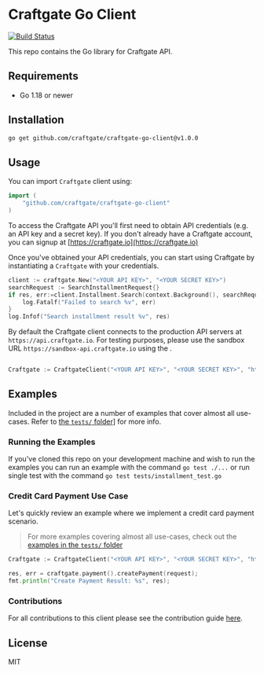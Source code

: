 # Craftgate Go Client

[![Build Status](https://github.com/craftgate/craftgate-go-client/workflows/Craftgate%20Go%20Client%20CI/badge.svg?branch=master)](https://github.com/craftgate/craftgate-go-client/actions)

This repo contains the Go library for Craftgate API.

## Requirements
- Go 1.18 or newer

## Installation

```sh
go get github.com/craftgate/craftgate-go-client@v1.0.0
```

## Usage
You can import `Craftgate` client using:

```go
import (
    "github.com/craftgate/craftgate-go-client"
)
```

To access the Craftgate API you'll first need to obtain API credentials (e.g. an API key and a secret key). If you don't already have a Craftgate account, you can signup at [https://craftgate.io](https://craftgate.io)

Once you've obtained your API credentials, you can start using Craftgate by instantiating a `Craftgate` with your credentials.

```go
client := craftgate.New("<YOUR API KEY>", "<YOUR SECRET KEY>")
searchRequest := SearchInstallmentRequest{}
if res, err:=client.Installment.Search(context.Background(), searchRequest); err != nil {
	log.Fatalf("Failed to search %v", err)
}
log.Infof("Search installment result %v", res)
```

By default the Craftgate client connects to the production API servers at `https://api.craftgate.io`. For testing purposes, please use the sandbox URL `https://sandbox-api.craftgate.io` using the .

```go

Craftgate := CraftgateClient("<YOUR API KEY>", "<YOUR SECRET KEY>", "https://sandbox-api.craftgate.io");
```

## Examples
Included in the project are a number of examples that cover almost all use-cases. Refer to [the `tests/` folder](./tests/)] for more info.

### Running the Examples
If you've cloned this repo on your development machine and wish to run the examples you can run an example with the command `go test ./...` or run single test with the command `go test tests/installment_test.go`

### Credit Card Payment Use Case
Let's quickly review an example where we implement a credit card payment scenario.

> For more examples covering almost all use-cases, check out the [examples in the `tests/` folder](./tests)

```go
Craftgate := CraftgateClient("<YOUR API KEY>", "<YOUR SECRET KEY>", "https://sandbox-api.craftgate.io");

res, err = craftgate.payment().createPayment(request);
fmt.println("Create Payment Result: %s", res);
```

### Contributions

For all contributions to this client please see the contribution guide [here](CONTRIBUTING.md).

## License
MIT

